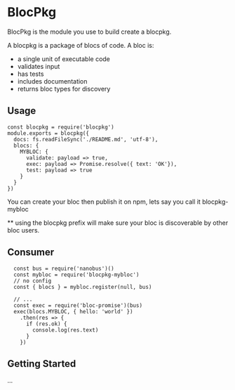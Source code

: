 # BlocPkg

BlocPkg is the module you use to build create a blocpkg.

A blocpkg is a package of blocs of code. A bloc is:

* a single unit of executable code
* validates input
* has tests
* includes documentation
* returns bloc types for discovery

## Usage

    const blocpkg = require('blocpkg')
    module.exports = blocpkg({
      docs: fs.readFileSync('./README.md', 'utf-8'),
      blocs: {
        MYBLOC: {
          validate: payload => true,
          exec: payload => Promise.resolve({ text: 'OK'}),
          test: payload => true
        }
      }
    })

You can create your bloc then publish it on npm, lets say you call it blocpkg-mybloc

** using the blocpkg prefix will make sure your bloc is discoverable by other bloc users.

## Consumer

      const bus = require('nanobus')()
      const mybloc = require('blocpkg-mybloc')
      // no config
      const { blocs } = mybloc.register(null, bus)

      // ...
      const exec = require('bloc-promise')(bus)
      exec(blocs.MYBLOC, { hello: 'world' })
        .then(res => {
          if (res.ok) {
            console.log(res.text)
          }
        })

## Getting Started

...
